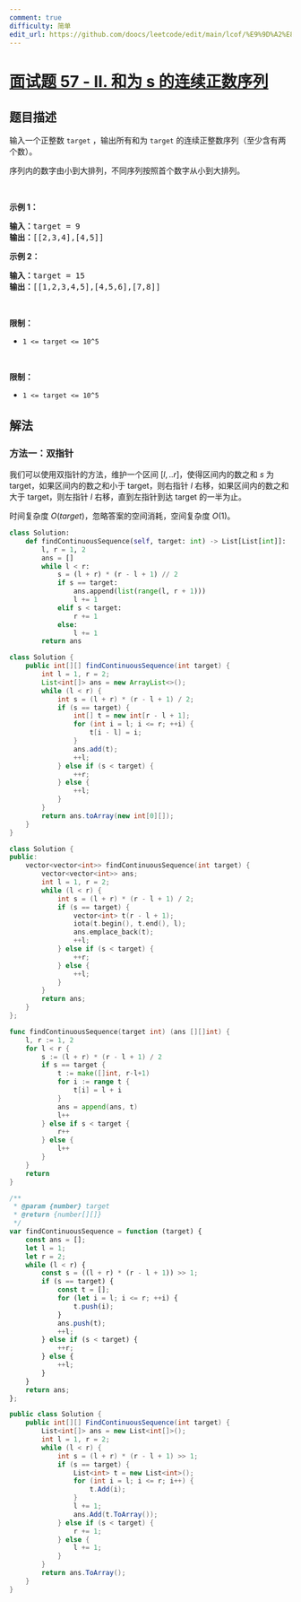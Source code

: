 ```yaml
---
comment: true
difficulty: 简单
edit_url: https://github.com/doocs/leetcode/edit/main/lcof/%E9%9D%A2%E8%AF%95%E9%A2%9857%20-%20II.%20%E5%92%8C%E4%B8%BAs%E7%9A%84%E8%BF%9E%E7%BB%AD%E6%AD%A3%E6%95%B0%E5%BA%8F%E5%88%97/README.md
---
```


# [面试题 57 - II. 和为 s 的连续正数序列](https://leetcode.cn/problems/he-wei-sde-lian-xu-zheng-shu-xu-lie-lcof/)

## 题目描述

<p>输入一个正整数 <code>target</code> ，输出所有和为 <code>target</code> 的连续正整数序列（至少含有两个数）。</p>

<p>序列内的数字由小到大排列，不同序列按照首个数字从小到大排列。</p>

<p>&nbsp;</p>

<p><strong>示例 1：</strong></p>

<pre><strong>输入：</strong>target = 9
<strong>输出：</strong>[[2,3,4],[4,5]]
</pre>

<p><strong>示例 2：</strong></p>

<pre><strong>输入：</strong>target = 15
<strong>输出：</strong>[[1,2,3,4,5],[4,5,6],[7,8]]
</pre>

<p>&nbsp;</p>

<p><strong>限制：</strong></p>

<ul>
	<li><code>1 &lt;= target &lt;= 10^5</code></li>
</ul>

<p>&nbsp;</p>

**限制：**

-   `1 <= target <= 10^5`

## 解法

### 方法一：双指针

我们可以使用双指针的方法，维护一个区间 $[l,.. r]$，使得区间内的数之和 $s$ 为 target，如果区间内的数之和小于 target，则右指针 $l$ 右移，如果区间内的数之和大于 target，则左指针 $l$ 右移，直到左指针到达 target 的一半为止。

时间复杂度 $O(target)$，忽略答案的空间消耗，空间复杂度 $O(1)$。

<!-- tabs:start -->

```python
class Solution:
    def findContinuousSequence(self, target: int) -> List[List[int]]:
        l, r = 1, 2
        ans = []
        while l < r:
            s = (l + r) * (r - l + 1) // 2
            if s == target:
                ans.append(list(range(l, r + 1)))
                l += 1
            elif s < target:
                r += 1
            else:
                l += 1
        return ans
```

```java
class Solution {
    public int[][] findContinuousSequence(int target) {
        int l = 1, r = 2;
        List<int[]> ans = new ArrayList<>();
        while (l < r) {
            int s = (l + r) * (r - l + 1) / 2;
            if (s == target) {
                int[] t = new int[r - l + 1];
                for (int i = l; i <= r; ++i) {
                    t[i - l] = i;
                }
                ans.add(t);
                ++l;
            } else if (s < target) {
                ++r;
            } else {
                ++l;
            }
        }
        return ans.toArray(new int[0][]);
    }
}
```

```cpp
class Solution {
public:
    vector<vector<int>> findContinuousSequence(int target) {
        vector<vector<int>> ans;
        int l = 1, r = 2;
        while (l < r) {
            int s = (l + r) * (r - l + 1) / 2;
            if (s == target) {
                vector<int> t(r - l + 1);
                iota(t.begin(), t.end(), l);
                ans.emplace_back(t);
                ++l;
            } else if (s < target) {
                ++r;
            } else {
                ++l;
            }
        }
        return ans;
    }
};
```

```go
func findContinuousSequence(target int) (ans [][]int) {
	l, r := 1, 2
	for l < r {
		s := (l + r) * (r - l + 1) / 2
		if s == target {
			t := make([]int, r-l+1)
			for i := range t {
				t[i] = l + i
			}
			ans = append(ans, t)
			l++
		} else if s < target {
			r++
		} else {
			l++
		}
	}
	return
}
```

```js
/**
 * @param {number} target
 * @return {number[][]}
 */
var findContinuousSequence = function (target) {
    const ans = [];
    let l = 1;
    let r = 2;
    while (l < r) {
        const s = ((l + r) * (r - l + 1)) >> 1;
        if (s == target) {
            const t = [];
            for (let i = l; i <= r; ++i) {
                t.push(i);
            }
            ans.push(t);
            ++l;
        } else if (s < target) {
            ++r;
        } else {
            ++l;
        }
    }
    return ans;
};
```

```cs
public class Solution {
    public int[][] FindContinuousSequence(int target) {
        List<int[]> ans = new List<int[]>();
        int l = 1, r = 2;
        while (l < r) {
            int s = (l + r) * (r - l + 1) >> 1;
            if (s == target) {
                List<int> t = new List<int>();
                for (int i = l; i <= r; i++) {
                    t.Add(i);
                }
                l += 1;
                ans.Add(t.ToArray());
            } else if (s < target) {
                r += 1;
            } else {
                l += 1;
            }
        }
        return ans.ToArray();
    }
}
```

<!-- tabs:end -->

<!-- end -->
